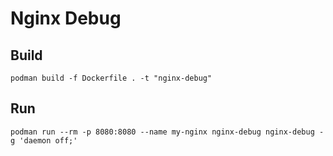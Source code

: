 # Nginx Debug

## Build
```shell
podman build -f Dockerfile . -t "nginx-debug"
```
## Run

```shell
podman run --rm -p 8080:8080 --name my-nginx nginx-debug nginx-debug -g 'daemon off;'
```
